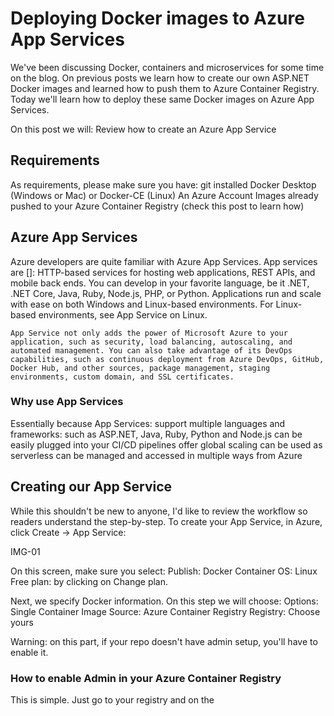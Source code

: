 # Deploying Docker images to Azure App Services



We've been discussing Docker, containers and microservices for some time on the blog. On previous posts we learn how to create our own ASP.NET Docker images and learned how to push them to Azure Container Registry. Today we'll learn how to deploy these same Docker images on Azure App Services.

On this post we will:
Review how to create an Azure App Service


## Requirements
As requirements, please make sure you have:
git installed
Docker Desktop (Windows or Mac) or Docker-CE (Linux)
An Azure Account
Images already pushed to your Azure Container Registry (check this post to learn how)

## Azure App Services
Azure developers are quite familiar with Azure App Services. App services are []:
    HTTP-based services for hosting web applications, REST APIs, and mobile back ends. You can develop in your favorite language, be it .NET, .NET Core, Java, Ruby, Node.js, PHP, or Python. Applications run and scale with ease on both Windows and Linux-based environments. For Linux-based environments, see App Service on Linux.

    App Service not only adds the power of Microsoft Azure to your application, such as security, load balancing, autoscaling, and automated management. You can also take advantage of its DevOps capabilities, such as continuous deployment from Azure DevOps, GitHub, Docker Hub, and other sources, package management, staging environments, custom domain, and SSL certificates.

### Why use App Services
Essentially because App Services:
support multiple languages and frameworks: such as ASP.NET, Java, Ruby, Python and Node.js
can be easily plugged into your CI/CD pipelines
offer global scaling
can be used as serverless
can be managed and accessed in multiple ways from Azure 

## Creating our App Service
While this shouldn't be new to anyone, I'd like to review the workflow so readers understand the step-by-step. To create your App Service, in Azure, click Create -> App Service:

IMG-01

On this screen, make sure you select: 
Publish: Docker Container 
OS: Linux
Free plan: by clicking on Change plan.

Next, we specify Docker information. On this step we will choose:
Options: Single Container
Image Source: Azure Container Registry
Registry: Choose yours

Warning: on this part, if your repo doesn't have admin setup, you'll have to enable it.


### How to enable Admin in your Azure Container Registry
This is simple. Just go to your registry and on the 


